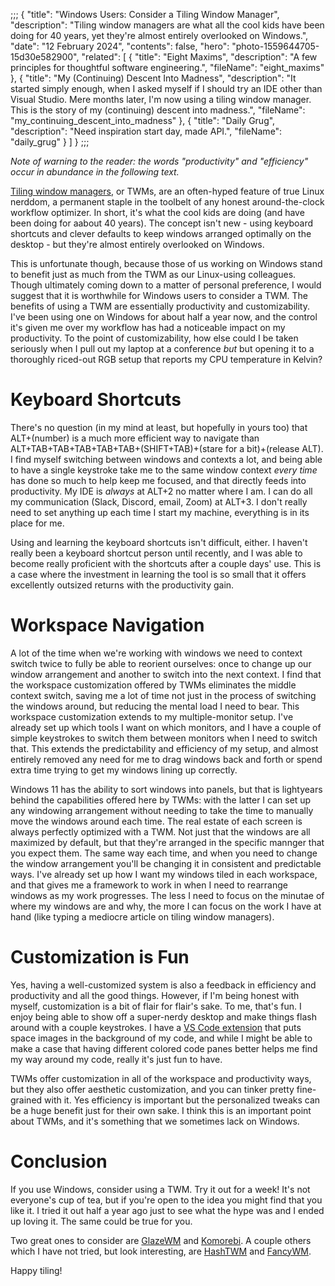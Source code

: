 ;;;
{
	"title": "Windows Users: Consider a Tiling Window Manager",
	"description": "Tiling window managers are what all the cool kids have been doing for 40 years, yet they're almost entirely overlooked on Windows.",
	"date": "12 February 2024",
	"contents": false,
	"hero": "photo-1559644705-15d30e582900",
    "related": [
		{ "title": "Eight Maxims", "description": "A few principles for thoughtful software engineering.", "fileName": "eight_maxims" },
		{ "title": "My (Continuing) Descent Into Madness", "description": "It started simply enough, when I asked myself if I should try an IDE other than Visual Studio. Mere months later, I'm now using a tiling window manager. This is the story of my (continuing) descent into madness.", "fileName": "my_continuing_descent_into_madness" },
		{ "title": "Daily Grug", "description": "Need inspiration start day, made API.", "fileName": "daily_grug" }
    ]
}
;;;

_Note of warning to the reader: the words "productivity" and "efficiency" occur in abundance in the following text._

[Tiling window managers](https://en.wikipedia.org/wiki/Tiling_window_manager), or TWMs, are an often-hyped feature of true Linux nerddom, a permanent staple in the toolbelt of any honest around-the-clock workflow optimizer. In short, it's what the cool kids are doing (and have been doing for aabout 40 years). The concept isn't new - using keyboard shortcuts and clever defaults to keep windows arranged optimally on the desktop - but they're almost entirely overlooked on Windows.

This is unfortunate though, because those of us working on Windows stand to benefit just as much from the TWM as our Linux-using colleagues. Though ultimately coming down to a matter of personal preference, I would suggest that it is worthwhile for Windows users to consider a TWM. The benefits of using a TWM are essentially productivity and customizability. I've been using one on Windows for about half a year now, and the control it's given me over my workflow has had a noticeable impact on my productivity. To the point of customizability, how else could I be taken seriously when I pull out my laptop at a conference _but_ but opening it to a thoroughly riced-out RGB setup that reports my CPU temperature in Kelvin?

# Keyboard Shortcuts

There's no question (in my mind at least, but hopefully in yours too) that ALT+(number) is a much more efficient way to navigate than ALT+TAB+TAB+TAB+TAB+TAB+(SHIFT+TAB)+(stare for a bit)+(release ALT). I find myself switching between windows and contexts a lot, and being able to have a single keystroke take me to the same window context _every time_ has done so much to help keep me focused, and that directly feeds into productivity. My IDE is _always_ at ALT+2 no matter where I am. I can do all my communication (Slack, Discord, email, Zoom) at ALT+3. I don't really need to set anything up each time I start my machine, everything is in its place for me.

Using and learning the keyboard shortcuts isn't difficult, either. I haven't really been a keyboard shortcut person until recently, and I was able to become really proficient with the shortcuts after a couple days' use. This is a case where the investment in learning the tool is so small that it offers excellently outsized returns with the productivity gain.

# Workspace Navigation

A lot of the time when we're working with windows we need to context switch twice to fully be able to reorient ourselves: once to change up our window arrangement and another to switch into the next context. I find that the workspace customization offered by TWMs eliminates the middle context switch, saving me a lot of time not just in the process of switching the windows around, but reducing the mental load I need to bear. This workspace customization extends to my multiple-monitor setup. I've already set up which tools I want on which monitors, and I have a couple of simple keystrokes to switch them between monitors when I need to switch that. This extends the predictability and efficiency of my setup, and almost entirely removed any need for me to drag windows back and forth or spend extra time trying to get my windows lining up correctly.

Windows 11 has the ability to sort windows into panels, but that is lightyears behind the capabilities offered here by TWMs: with the latter I can set up any windowing arrangement without needing to take the time to manually move the windows around each time. The real estate of each screen is always perfectly optimized with a TWM. Not just that the windows are all maximized by default, but that they're arranged in the specific mannger that you expect them. The same way each time, and when you need to change the window arrangement you'll be changing it in consistent and predictable ways. I've already set up how I want my windows tiled in each workspace, and that gives me a framework to work in when I need to rearrange windows as my work progresses. The less I need to focus on the minutae of where my windows are and why, the more I can focus on the work I have at hand (like typing a mediocre article on tiling window managers).

# Customization is Fun

Yes, having a well-customized system is also a feedback in efficiency and productivity and all the good things. However, if I'm being honest with myself, customization is a bit of flair for flair's sake. To me, that's fun. I enjoy being able to show off a super-nerdy desktop and make things flash around with a couple keystrokes. I have a [VS Code extension](https://marketplace.visualstudio.com/items?itemName=Katsute.code-background) that puts space images in the background of my code, and while I might be able to make a case that having different colored code panes better helps me find my way around my code, really it's just fun to have.

TWMs offer customization in all of the workspace and productivity ways, but they also offer aesthetic customization, and you can tinker pretty fine-grained with it. Yes efficiency is important but the personalized tweaks can be a huge benefit just for their own sake. I think this is an important point about TWMs, and it's something that we sometimes lack on Windows.

# Conclusion

If you use Windows, consider using a TWM. Try it out for a week! It's not everyone's cup of tea, but if you're open to the idea you might find that you like it. I tried it out half a year ago just to see what the hype was and I ended up loving it. The same could be true for you.

Two great ones to consider are [GlazeWM](https://github.com/glzr-io/glazewm) and [Komorebi](https://github.com/LGUG2Z/komorebi). A couple others which I have not tried, but look interesting, are [HashTWM](https://github.com/ZaneA/HashTWM) and [FancyWM](https://github.com/FancyWM/fancywm).

Happy tiling!
